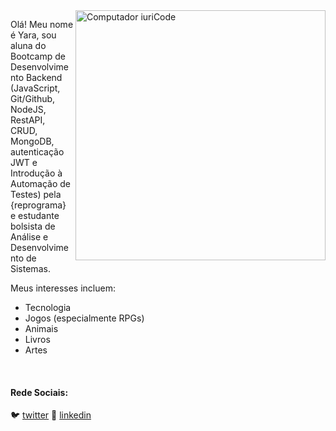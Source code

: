 <img src="https://raw.githubusercontent.com/MicaelliMedeiros/micaellimedeiros/master/image/computer-illustration.png" min-width="400px" max-width="400px" width="400px" align="right" alt="Computador iuriCode">

<p align="left"> 
Olá! Meu nome é Yara, sou aluna do Bootcamp de Desenvolvimento Backend (JavaScript, Git/Github, NodeJS, RestAPI, CRUD, MongoDB, autenticação JWT e Introdução à Automação de Testes) pela {reprograma} e estudante bolsista de Análise e Desenvolvimento de Sistemas.
</p>

<p align="left">
Meus interesses incluem: 

- Tecnologia 
- Jogos (especialmente RPGs)
- Animais
- Livros
- Artes
  
</p>



[twitter]: https://twitter.com/bizarrexblue
[linkedin]: https://www.linkedin.com/in/yaralviana/
<br>

#### Rede Sociais:

🐦 [twitter][twitter]
👔 [linkedin][linkedin]

